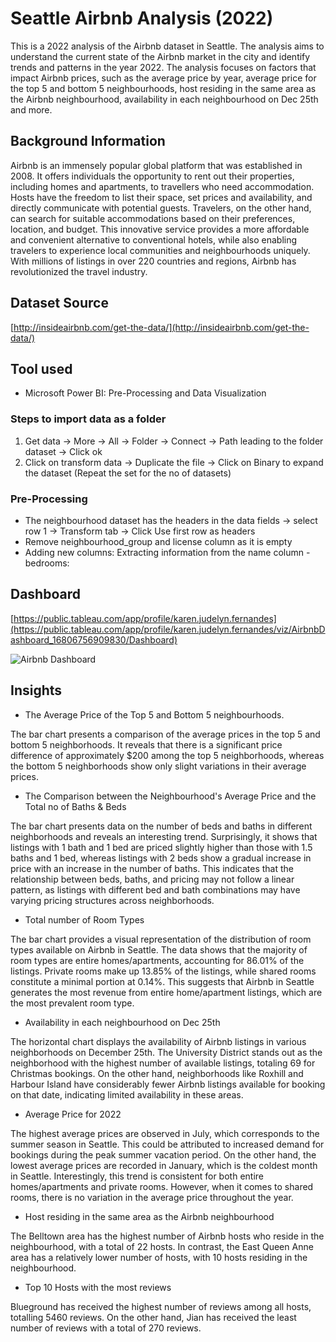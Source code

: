 # Seattle Airbnb Analysis (2022)

This is a 2022 analysis of the Airbnb dataset in Seattle. The analysis aims to understand the current state of the Airbnb market in the city and identify trends and patterns in the year 2022. The analysis focuses on factors that impact Airbnb prices, such as the average price by year, average price for the top 5 and bottom 5 neighbourhoods, host residing in the same area as the Airbnb neighbourhood, availability in each neighbourhood on Dec 25th and more.

## Background Information

Airbnb is an immensely popular global platform that was established in 2008. It offers individuals the opportunity to rent out their properties, including homes and apartments, to travellers who need accommodation. Hosts have the freedom to list their space, set prices and availability, and directly communicate with potential guests. Travelers, on the other hand, can search for suitable accommodations based on their preferences, location, and budget. This innovative service provides a more affordable and convenient alternative to conventional hotels, while also enabling travelers to experience local communities and neighbourhoods uniquely. With millions of listings in over 220 countries and regions, Airbnb has revolutionized the travel industry.

## Dataset Source
[http://insideairbnb.com/get-the-data/](http://insideairbnb.com/get-the-data/)

## Tool used
* Microsoft Power BI: Pre-Processing and Data Visualization

### Steps to import data as a folder
1. Get data -> More -> All -> Folder -> Connect -> Path leading to the folder dataset -> Click ok
2. Click on transform data -> Duplicate the file -> Click on Binary to expand the dataset (Repeat the set for the no of datasets)

### Pre-Processing
- The neighbourhood dataset has the headers in the data fields -> select row 1 -> Transform tab -> Click Use first row as headers
- Remove neighbourhood_group and license column as it is empty
- Adding new columns: Extracting information from the name column
    	- bedrooms: 

## Dashboard

[https://public.tableau.com/app/profile/karen.judelyn.fernandes](https://public.tableau.com/app/profile/karen.judelyn.fernandes/viz/AirbnbDashboard_16806756909830/Dashboard)

![Airbnb Dashboard](https://user-images.githubusercontent.com/116041695/232975222-c933dd6e-7bce-4c30-b788-647b0f9ac9ab.png)

## Insights

- The Average Price of the Top 5 and Bottom 5 neighbourhoods. 

The bar chart presents a comparison of the average prices in the top 5 and bottom 5 neighborhoods. It reveals that there is a significant price difference of approximately $200 among the top 5 neighborhoods, whereas the bottom 5 neighborhoods show only slight variations in their average prices.

- The Comparison between the Neighbourhood's Average Price and the Total no of Baths & Beds

The bar chart presents data on the number of beds and baths in different neighborhoods and reveals an interesting trend. Surprisingly, it shows that listings with 1 bath and 1 bed are priced slightly higher than those with 1.5 baths and 1 bed, whereas listings with 2 beds show a gradual increase in price with an increase in the number of baths. This indicates that the relationship between beds, baths, and pricing may not follow a linear pattern, as listings with different bed and bath combinations may have varying pricing structures across neighborhoods.

- Total number of Room Types

The bar chart provides a visual representation of the distribution of room types available on Airbnb in Seattle. The data shows that the majority of room types are entire homes/apartments, accounting for 86.01% of the listings. Private rooms make up 13.85% of the listings, while shared rooms constitute a minimal portion at 0.14%. This suggests that Airbnb in Seattle generates the most revenue from entire home/apartment listings, which are the most prevalent room type.

- Availability in each neighbourhood on Dec 25th

The horizontal chart displays the availability of Airbnb listings in various neighborhoods on December 25th. The University District stands out as the neighborhood with the highest number of available listings, totaling 69 for Christmas bookings. On the other hand, neighborhoods like Roxhill and Harbour Island have considerably fewer Airbnb listings available for booking on that date, indicating limited availability in these areas.

- Average Price for 2022

The highest average prices are observed in July, which corresponds to the summer season in Seattle. This could be attributed to increased demand for bookings during the peak summer vacation period. On the other hand, the lowest average prices are recorded in January, which is the coldest month in Seattle. Interestingly, this trend is consistent for both entire homes/apartments and private rooms. However, when it comes to shared rooms, there is no variation in the average price throughout the year.

- Host residing in the same area as the Airbnb neighbourhood

The Belltown area has the highest number of Airbnb hosts who reside in the neighbourhood, with a total of 22 hosts. In contrast, the East Queen Anne area has a relatively lower number of hosts, with 10 hosts residing in the neighbourhood.

- Top 10 Hosts with the most reviews

Blueground has received the highest number of reviews among all hosts, totalling 5460 reviews. On the other hand, Jian has received the least number of reviews with a total of 270 reviews.
